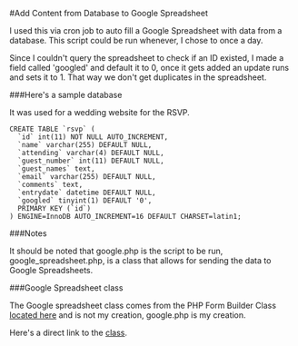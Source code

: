 #Add Content from Database to Google Spreadsheet

I used this via cron job to auto fill a Google Spreadsheet with data from a database. This script could be run whenever, I chose to once a day.

Since I couldn't query the spreadsheet to check if an ID existed, I made a field called 'googled' and default it to 0, once it gets added an update runs and sets it to 1. That way we don't get duplicates in the spreadsheet.

###Here's a sample database

It was used for a wedding website for the RSVP.

	CREATE TABLE `rsvp` (
	  `id` int(11) NOT NULL AUTO_INCREMENT,
	  `name` varchar(255) DEFAULT NULL,
	  `attending` varchar(4) DEFAULT NULL,
	  `guest_number` int(11) DEFAULT NULL,
	  `guest_names` text,
	  `email` varchar(255) DEFAULT NULL,
	  `comments` text,
	  `entrydate` datetime DEFAULT NULL,
	  `googled` tinyint(1) DEFAULT '0',
	  PRIMARY KEY (`id`)
	) ENGINE=InnoDB AUTO_INCREMENT=16 DEFAULT CHARSET=latin1;

###Notes

It should be noted that google.php is the script to be run, google_spreadsheet.php, is a class that allows for sending the data to Google Spreadsheets.

###Google Spreadsheet class

The Google spreadsheet class comes from the PHP Form Builder Class [located here](http://code.google.com/p/php-form-builder-class/) and is not my creation, google.php is my creation.

Here's a direct link to the [class](http://code.google.com/p/php-form-builder-class/source/browse/branches/1.x/includes/class.spreadsheet.php).